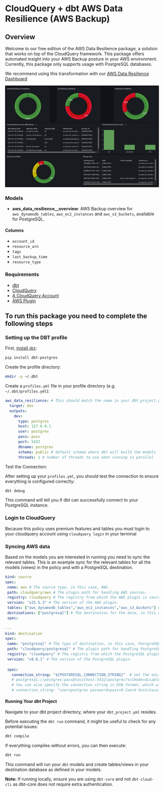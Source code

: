 # CloudQuery + dbt AWS Data Resilience (AWS Backup)

## Overview

Welcome to our free edition of the AWS Data Resilience package, a solution that works on top of the CloudQuery framework. This package offers automated insight into your AWS Backup posture in your AWS environment. Currently, this package only supports usage with PostgreSQL databases. 

We recommend using this transformation with our [AWS Data Resilience Dashboard](https://hub.cloudquery.io/addons/visualization/cloudquery/aws-data-resilience/latest/docs)

![AWS Data Resilience Dashboard](./images/aws_resiliency_dash.png)

### Models

- **aws_data_resilience\_\_overview**: AWS Backup overview for `aws_dynamodb_tables`, `aws_ec2_instances` and `aws_s3_buckets`, available for PostgreSQL.

#### Columns
- `account_id`
- `resource_arn`
- `tags`
- `last_backup_time`
- `resource_type`

### Requirements

- [dbt](https://docs.getdbt.com/docs/installation)
- [CloudQuery](https://www.cloudquery.io/docs/quickstart)
- [A CloudQuery Account](https://www.cloudquery.io/auth/register)
- [AWS Plugin](https://www.cloudquery.io/docs/plugins/sources/aws/overview)

## To run this package you need to complete the following steps

### Setting up the DBT profile
First, [install `dbt`](https://docs.getdbt.com/docs/core/installation-overview):
```bash
pip install dbt-postgres
```

Create the profile directory:

```bash
mkdir -p ~/.dbt
```

Create a `profiles.yml` file in your profile directory (e.g. `~/.dbt/profiles.yml`):

```yaml
aws_data_resilience: # This should match the name in your dbt_project.yml
  target: dev
  outputs:
    dev:
      type: postgres
      host: 127.0.0.1
      user: postgres
      pass: pass
      port: 5432
      dbname: postgres
      schema: public # default schema where dbt will build the models
      threads: 1 # number of threads to use when running in parallel
```
Test the Connection:

After setting up your `profiles.yml`, you should test the connection to ensure everything is configured correctly:

```bash
dbt debug
```

This command will tell you if dbt can successfully connect to your PostgreSQL instance.

### Login to CloudQuery
Because this policy uses premium features and tables you must login to your cloudquery account using
`cloudquery login` in your terminal

### Syncing AWS data
Based on the models you are interested in running you need to sync the relevant tables.
This is an example sync for the relevant tables for all the models (views) in the policy and with a PostgreSQL destination.

 ```yml
kind: source
spec:
  name: aws # The source type, in this case, AWS.
  path: cloudquery/aws # The plugin path for handling AWS sources.
  registry: cloudquery # The registry from which the AWS plugin is sourced.
  version: "v25.5.3" # The version of the AWS plugin.
  tables: ["aws_dynamodb_tables","aws_ec2_instances","aws_s3_buckets"] # Include any tables that meet your requirements, separated by commas
  destinations: ["postgresql"] # The destination for the data, in this case, PostgreSQL.
  spec:

---
kind: destination
spec:
  name: "postgresql" # The type of destination, in this case, PostgreSQL.
  path: "cloudquery/postgresql" # The plugin path for handling PostgreSQL as a destination.
  registry: "cloudquery" # The registry from which the PostgreSQL plugin is sourced.
  version: "v8.0.1" # The version of the PostgreSQL plugin.

  spec:
    connection_string: "${POSTGRESQL_CONNECTION_STRING}"  # set the environment variable in a format like 
    # postgresql://postgres:pass@localhost:5432/postgres?sslmode=disable
    # You can also specify the connection string in DSN format, which allows for special characters in the password:
    # connection_string: "user=postgres password=pass+0-[word host=localhost port=5432 dbname=postgres"

 ```

#### Running Your dbt Project

Navigate to your dbt project directory, where your `dbt_project.yml` resides.

Before executing the `dbt run` command, it might be useful to check for any potential issues:

```bash
dbt compile
```

If everything compiles without errors, you can then execute:

```bash
dbt run
```

This command will run your `dbt` models and create tables/views in your destination database as defined in your models.

**Note:** If running locally, ensure you are using `dbt-core` and not `dbt-cloud-cli` as dbt-core does not require extra authentication.
